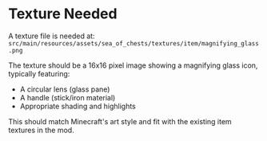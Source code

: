 # Texture Needed

A texture file is needed at:
`src/main/resources/assets/sea_of_chests/textures/item/magnifying_glass.png`

The texture should be a 16x16 pixel image showing a magnifying glass icon, typically featuring:
- A circular lens (glass pane)
- A handle (stick/iron material)
- Appropriate shading and highlights

This should match Minecraft's art style and fit with the existing item textures in the mod.